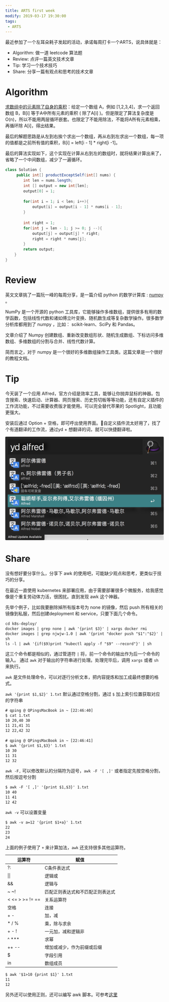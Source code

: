 ```yaml
---
title: ARTS first week
modify: 2019-03-17 19:30:00
tags:
 - ARTS
---
```


最近参加了一个左耳朵耗子发起的活动，承诺每周打卡一个ARTS，说具体就是：

- Algorithm: 做一道 leetcode 算法题
- Review: 点评一篇英文技术文章
- Tip: 学习一个技术技巧
- Share: 分享一篇有观点和思考的技术文章

<!-- more -->

# Algorithm

[求数组中的元素除了自身的乘积](https://leetcode.com/problems/product-of-array-except-self)：给定一个数组 A，例如 [1,2,3,4]，求一个返回数组 B，B[i] 等于A中所有元素的乘积 ( 除了A[i] )。但是限定了算法复杂度是 O(n)，所以不能用两层循环嵌套。也限定了不能用除法，不能将A所有元素相乘，再循环除 A[i]，得出结果。

最后的解题思路是从左到右挨个求出一个数组，再从右到左求出一个数组，每一项的值都是之前所有值的乘积，B[i] = left[i - 1] * right[i -1]。

最后的算法实现如下，这个实现在计算从右到左的数组时，就将结果计算出来了，省略了一个中间数组，减少了一遍循环。

``` java
class Solution {
     public int[] productExceptSelf(int[] nums) {
        int len = nums.length;
        int [] output = new int[len];
        output[0] = 1;

        for(int i = 1; i < len; i++){
            output[i] = output[i - 1] * nums[i - 1];
        }

        int right = 1;
        for(int j = len - 1; j >= 0; j --){
            output[j] = output[j] * right;
            right = right * nums[j];
        }
        return output;
    }
}
```



# Review

英文文章挑了一篇阮一峰的每周分享，是一篇介绍 python 的数学计算库 : [numpy](https://www.pythonprogramming.in/numpy-tutorial-with-examples-and-solutions.html) 。

NumPy 是一个开源的 python 工具库，它能够操作多维数组，提供很多有用的数学函数，包括线性代数和诸如傅立叶变换、随机数生成等复杂数学操作。很多数学分析库都用到了 numpy  ，比如： scikit-learn、SciPy 和 Pandas。

文章介绍了 Numpy 创建数组、重新改变数组形状、随机生成数组、下标访问多维数组、多维数组的分割与合并、线性代数计算。

简而言之，对于 numpy 是一个很好的多维数组操作工具类。这篇文章是一个很好的教程文档。



# Tip

今天装了一个应用 Alfred，官方介绍是效率工具，能够让你抛弃鼠标的神器。包含搜索、快速启动、计算器、网页搜索、历史剪切板等等功能，还有自定义插件的工作流功能，不过需要收费版才能使用。可以完全替代苹果的 Spotlight，且功能更强大。

安装后通过 Option + 空格，即可呼出使用界面。自定义插件流太好用了，找了个有道翻译的工作流，通过yd + 想翻译的词，就可以快捷翻译啦。

![image-20190317220948758](assets/image-20190317220948758.png)



# Share

没有想好要分享什么，分享下 awk 的使用吧，可能缺少观点和思考，更类似于技巧的分享。

在最近一直使用 kubernetes 来部署应用，由于需要部署很多个微服务，给我感觉像是个重复劳动体力活，很困扰。直到发现 awk 这个神器。

先举个例子，比如我要删除掉所有版本号为 none 的镜像，然后 push 所有相关的镜像到私服，然后创建deployment 和 service，只要下面几个命令。

```
cd k8s-deploy/
docker images | grep none | awk '{print $3}' | xargs docker rmi
docker images | grep njwjw-1.0 | awk '{print "docker push "$1":"$2}' | sh
ls -l | awk '{if($9)print "kubectl apply -f "$9" --record"}' | sh
```

这三个命令都是相似的，通过管道符 `|` 将，前一个命令的输出作为后一个命令的输入。 通过 `awk` 对于输出的字符串进行处理。处理完毕后，调用 `xargs` 或者 `sh` 来执行。

`awk` 是文件处理命令，可以对逐行分析文本，把内容提炼和加工成最终想要的格式。

`awk '{print $1,$2}' 1.txt`   默认通过空格分割，通过 `$` 加上索引位置获取对应的字符串

```
# qping @ QPingsMacBook in ~ [22:46:40]
$ cat 1.txt
10 20,40 30
11 21,41 31
12 22,42 32

# qping @ QPingsMacBook in ~ [22:46:41]
$ awk '{print $1,$3}' 1.txt
10 30
11 31
12 32
```

`awk -F,` 可以修改默认的分隔符为逗号，`awk -F '[ ,]'` 或者指定先按空格分割，然后按逗号分割

```
$ awk -F '[ ,]' '{print $1,$3}' 1.txt
10 40
11 41
12 42
```

`awk -v` 可以设置变量

```
$ awk -v a=12 '{print $1+a}' 1.txt
22
23
24
```

上面的例子使用了 `+` 来计算加法，`awk` 还支持很多其他运算符。

| 运算符          | 赋值                             |
| --------------- | -------------------------------- |
| ?:              | C条件表达式                      |
| \|\|            | 逻辑或                           |
| &&              | 逻辑与                           |
| ~ ~!            | 匹配正则表达式和不匹配正则表达式 |
| < <= > >= != == | 关系运算符                       |
| 空格            | 连接                             |
| + -             | 加，减                           |
| * / %           | 乘，除与求余                     |
| + - !           | 一元加，减和逻辑非               |
| ^ ***           | 求幂                             |
| ++ --           | 增加或减少，作为前缀或后缀       |
| $               | 字段引用                         |
| in              | 数组成员                         |

```
$ awk '$1>10 {print $1}' 1.txt
11
12
```

另外还可以使用正则，还可以编写 awk 脚本。可参考[这里](http://www.runoob.com/linux/linux-comm-awk.html)

